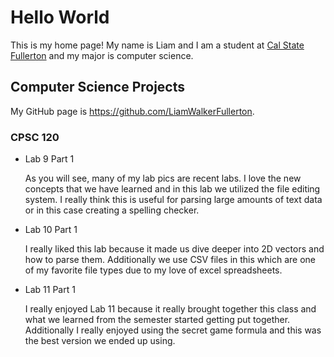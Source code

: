 # Hello World

This is my home page! My name is Liam and I am a student at [Cal State Fullerton](http://www.fullerton.edu/) and my major is computer science.

## Computer Science Projects

My GitHub page is https://github.com/LiamWalkerFullerton.

### CPSC 120

* Lab 9 Part 1
    
    As you will see, many of my lab pics are recent labs. I love the new
    concepts that we have learned and in this lab we utilized the file
    editing system. I really think this is useful for parsing large amounts
    of text data or in this case creating a spelling checker. 

* Lab 10 Part 1

    I really liked this lab because it made us dive deeper into 2D vectors
    and how to parse them. Additionally we use CSV files in this which are
    one of my favorite file types due to my love of excel spreadsheets.

* Lab 11 Part 1

    I really enjoyed Lab 11 because it really brought together this class
    and what we learned from the semester started getting put together.
    Additionally I really enjoyed using the secret game formula and this was
    the best version we ended up using.
